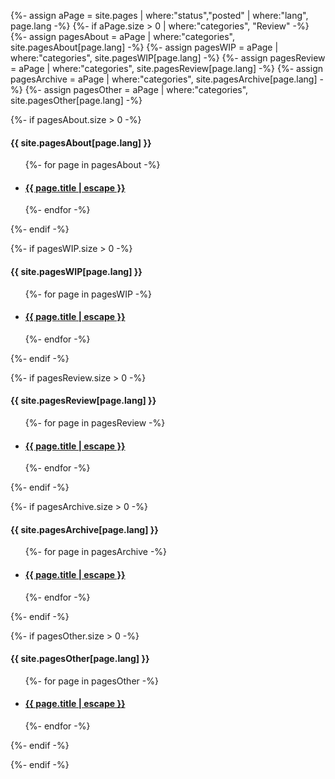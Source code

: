 {%- assign aPage = site.pages | where:"status","posted" | where:"lang", page.lang -%}
{%- if aPage.size > 0 | where:"categories", "Review" -%}
{%- assign pagesAbout = aPage | where:"categories", site.pagesAbout[page.lang] -%}
{%- assign pagesWIP = aPage | where:"categories", site.pagesWIP[page.lang] -%}
{%- assign pagesReview = aPage | where:"categories", site.pagesReview[page.lang] -%}
{%- assign pagesArchive = aPage | where:"categories", site.pagesArchive[page.lang] -%}
{%- assign pagesOther = aPage | where:"categories", site.pagesOther[page.lang] -%}
<!--markdownlint-disable MD033-->

{%- if pagesAbout.size > 0 -%}

#### {{ site.pagesAbout[page.lang] }}

<ul class="post-list">
  {%- for page in pagesAbout -%}
    <li>
      <h4>
        <a class="post-link" href="{{ page.url | relative_url }}">
          {{ page.title | escape }}
        </a>
      </h4>
    </li>
  {%- endfor -%}
</ul>
{%- endif -%}

{%- if pagesWIP.size > 0 -%}

#### {{ site.pagesWIP[page.lang] }}

<ul class="post-list">
  {%- for page in pagesWIP -%}
    <li>
      <h4>
        <a class="post-link" href="{{ page.url | relative_url }}">
          {{ page.title | escape }}
        </a>
      </h4>
    </li>
  {%- endfor -%}
</ul>
{%- endif -%}

{%- if pagesReview.size > 0 -%}

#### {{ site.pagesReview[page.lang] }}

<ul class="post-list">
  {%- for page in pagesReview -%}
    <li>
      <h4>
        <a class="post-link" href="{{ page.url | relative_url }}">
          {{ page.title | escape }}
        </a>
      </h4>
    </li>
  {%- endfor -%}
</ul>
{%- endif -%}

{%- if pagesArchive.size > 0 -%}

#### {{ site.pagesArchive[page.lang] }}

<ul class="post-list">
  {%- for page in pagesArchive -%}
    <li>
      <h4>
        <a class="post-link" href="{{ page.url | relative_url }}">
          {{ page.title | escape }}
        </a>
      </h4>
    </li>
  {%- endfor -%}
</ul>
{%- endif -%}

{%- if pagesOther.size > 0 -%}

#### {{ site.pagesOther[page.lang] }}

<ul class="post-list">
  {%- for page in pagesOther -%}
    <li>
      <h4>
        <a class="post-link" href="{{ page.url | relative_url }}">
          {{ page.title | escape }}
        </a>
      </h4>
    </li>
  {%- endfor -%}
</ul>
{%- endif -%}

{%- endif -%}
